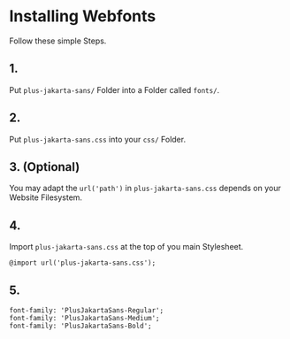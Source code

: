 # Installing Webfonts
Follow these simple Steps.

## 1.
Put `plus-jakarta-sans/` Folder into a Folder called `fonts/`.

## 2.
Put `plus-jakarta-sans.css` into your `css/` Folder.

## 3. (Optional)
You may adapt the `url('path')` in `plus-jakarta-sans.css` depends on your Website Filesystem.

## 4.
Import `plus-jakarta-sans.css` at the top of you main Stylesheet.

```
@import url('plus-jakarta-sans.css');
```

## 5.


```
font-family: 'PlusJakartaSans-Regular';
font-family: 'PlusJakartaSans-Medium';
font-family: 'PlusJakartaSans-Bold';
```

